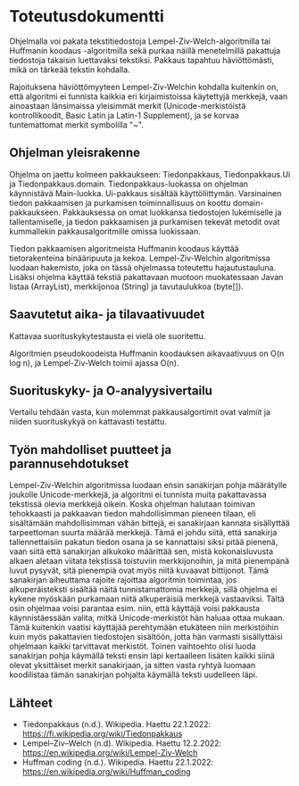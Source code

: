 # Toteutusdokumentti

Ohjelmalla voi pakata tekstitiedostoja Lempel-Ziv-Welch-algoritmilla tai Huffmanin koodaus -algoritmilla sekä purkaa näillä menetelmillä pakattuja tiedostoja takaisin luettavaksi tekstiksi. Pakkaus tapahtuu häviöttömästi, mikä on tärkeää tekstin kohdalla. 

Rajoituksena häviöttömyyteen Lempel-Ziv-Welchin kohdalla kuitenkin on, että algoritmi ei tunnista kaikkia eri kirjaimistoissa käytettyjä merkkejä, vaan ainoastaan länsimaissa yleisimmät merkit (Unicode-merkistöistä kontrollikoodit, Basic Latin ja Latin-1 Supplement), ja se korvaa tuntemattomat merkit symbolilla "~". 

## Ohjelman yleisrakenne 
Ohjelma on jaettu kolmeen pakkaukseen: Tiedonpakkaus, Tiedonpakkaus.Ui ja Tiedonpakkaus.domain. Tiedonpakkaus-luokassa on ohjelman käynnistävä Main-luokka. Ui-pakkaus sisältää käyttöliittymän. Varsinainen tiedon pakkaamisen ja purkamisen toiminnallisuus on koottu domain-pakkaukseen. Pakkauksessa on omat luokkansa tiedostojen lukemiselle ja tallentamiselle, ja tiedon pakkaamisen ja purkamisen tekevät metodit ovat kummallekin pakkausalgoritmille omissa luokissaan.

Tiedon pakkaamisen algoritmeista Huffmanin koodaus käyttää tietorakenteina binääripuuta ja kekoa. Lempel-Ziv-Welchin algoritmissa luodaan hakemisto, joka on tässä ohjelmassa toteutettu hajautustauluna. Lisäksi ohjelma käyttää tekstiä pakattavaan muotoon muokatessaan Javan listaa (ArrayList), merkkijonoa (String) ja tavutaulukkoa (byte[]). 

## Saavutetut aika- ja tilavaativuudet 
Kattavaa suorituskykytestausta ei vielä ole suoritettu.

Algoritmien pseudokoodeista Huffmanin koodauksen aikavaativuus on O(n log n), ja Lempel-Ziv-Welch toimii ajassa O(n). 

## Suorituskyky- ja O-analyysivertailu 
Vertailu tehdään vasta, kun molemmat pakkausalgortimit ovat valmiit ja niiden suorituskykyä on kattavasti testattu.

## Työn mahdolliset puutteet ja parannusehdotukset 
Lempel-Ziv-Welchin algoritmissa luodaan ensin sanakirjan pohja määrätylle joukolle Unicode-merkkejä, ja algoritmi ei tunnista muita pakattavassa tekstissä olevia merkkejä oikein. Koska ohjelman halutaan toimivan tehokkaasti ja pakkaavan tiedon mahdollisimman pieneen tilaan, eli sisältämään mahdollisimman vähän bittejä, ei sanakirjaan kannata sisällyttää tarpeettoman suurta määrää merkkejä. Tämä ei johdu siitä, että sanakirja tallennettaisiin pakatun tiedon osana ja se kannattaisi siksi pitää pienenä, vaan siitä että sanakirjan alkukoko määrittää sen, mistä kokonaisluvusta alkaen aletaan viitata tekstissä toistuviin merkkijonoihin, ja mitä pienempänä luvut pysyvät, sitä pienempiä ovat myös niitä kuvaavat bittijonot. Tämä sanakirjan aiheuttama rajoite rajoittaa algoritmin toimintaa, jos alkuperäisteksti sisältää näitä tunnistamattomia merkkejä, sillä ohjelma ei kykene myöskään purkamaan niitä alkuperäisiä merkkejä vastaaviksi. Tältä osin ohjelmaa voisi parantaa esim. niin, että käyttäjä voisi pakkausta käynnistäessään valita, mitkä Unicode-merkistöt hän haluaa ottaa mukaan. Tämä kuitenkin vaatisi käyttäjää perehtymään etukäteen niin merkistöihin kuin myös pakattavien tiedostojen sisältöön, jotta hän varmasti sisällyttäisi ohjelmaan kaikki tarvittavat merkistöt. Toinen vaihtoehto olisi luoda sanakirjan pohja käymällä teksti ensin läpi kertaalleen lisäten kaikki siinä olevat yksittäiset merkit sanakirjaan, ja sitten vasta ryhtyä luomaan koodilistaa tämän sanakirjan pohjalta käymällä teksti uudelleen läpi. 

## Lähteet 
- Tiedonpakkaus (n.d.). Wikipedia. Haettu 22.1.2022: https://fi.wikipedia.org/wiki/Tiedonpakkaus
- Lempel–Ziv–Welch (n.d). Wikipedia. Haettu 12.2.2022: https://en.wikipedia.org/wiki/Lempel-Ziv-Welch
- Huffman coding (n.d.). Wikipedia. Haettu 22.1.2022: https://en.wikipedia.org/wiki/Huffman_coding
